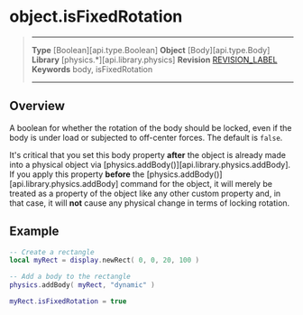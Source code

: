 # object.isFixedRotation

> --------------------- ------------------------------------------------------------------------------------------
> __Type__              [Boolean][api.type.Boolean]
> __Object__            [Body][api.type.Body]
> __Library__           [physics.*][api.library.physics]
> __Revision__          [REVISION_LABEL](REVISION_URL)
> __Keywords__          body, isFixedRotation
> --------------------- ------------------------------------------------------------------------------------------

## Overview

A boolean for whether the rotation of the body should be locked, even if the body is under load or subjected to <nobr>off-center</nobr> forces. The default is `false`.

<div class="docs-tip-outer docs-tip-color-alert">
<div class="docs-tip-inner-left">
<div class="fa fa-exclamation-circle" style="font-size: 35px;"></div>
</div>
<div class="docs-tip-inner-right">

It's critical that you set this body property __after__ the object is already made into a physical object via [physics.addBody()][api.library.physics.addBody]. If you apply this property __before__ the [physics.addBody()][api.library.physics.addBody] command for the object, it will merely be treated as a property of the object like any other custom property and, in that case, it will __not__ cause any physical change in terms of locking rotation.

</div>
</div>


## Example

``````lua
-- Create a rectangle
local myRect = display.newRect( 0, 0, 20, 100 )

-- Add a body to the rectangle
physics.addBody( myRect, "dynamic" )

myRect.isFixedRotation = true
``````
